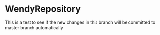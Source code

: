 # WendyRepository
This is a test to see if the new changes in this branch will be committed to master branch automatically
